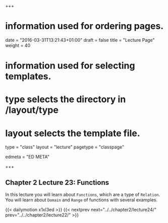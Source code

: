+++
# information used for ordering pages.
date = "2016-03-31T13:21:43+01:00"
draft = false
title = "Lecture Page"
weight = 40

# information used for selecting templates.
# type selects the directory in /layout/type
# layout selects the template file.

type   = "class"
layout = "lecture"
pagetype = "classpage"





edmeta = "ED META"

+++
## Chapter 2 Lecture 23: Functions
<p class="lead">
In this lecture you will learn about <code>Functions</code>, which are a type of
<code>Relation</code>. You will learn about <code>Domain</code> and <code>Range</code> of functions with several examples.
</p>

{{< dailymotion x1xl3ed >}}
{{< nextprev next="../../chapter2/lecture24/"     prev="../../chapter2/lecture22/"  >}}
